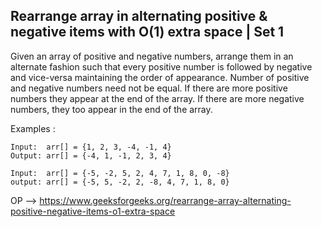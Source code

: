 ## Rearrange array in alternating positive & negative items with O(1) extra space | Set 1
Given an array of positive and negative numbers, arrange them in an alternate fashion such that every positive number is followed by negative and vice-versa maintaining the order of appearance.
Number of positive and negative numbers need not be equal. If there are more positive numbers they appear at the end of the array. If there are more negative numbers, they too appear in the end of the array.

Examples :
```
Input:  arr[] = {1, 2, 3, -4, -1, 4}
Output: arr[] = {-4, 1, -1, 2, 3, 4}

Input:  arr[] = {-5, -2, 5, 2, 4, 7, 1, 8, 0, -8}
output: arr[] = {-5, 5, -2, 2, -8, 4, 7, 1, 8, 0}
```
OP --> https://www.geeksforgeeks.org/rearrange-array-alternating-positive-negative-items-o1-extra-space